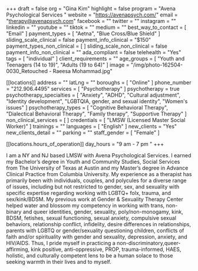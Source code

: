 +++
draft = false
org = "Gina Kim"
highlight = false
program = "Avena Psychological Services "
website = "https://avenapsych.com/"
email = "therapy@avenapsych.com"
facebook = ""
twitter = ""
instagram = ""
linkedin = ""
youtube = ""
tiktok = ""
medium = ""
best_way_to_contact = [ "Email" ]
payment_types = [ "Aetna", "Blue Cross/Blue Shield" ]
sliding_scale_clinical = false
payment_info_clinical = "$150"
payment_types_non_clinical = [ ]
sliding_scale_non_clinical = false
payment_info_non_clinical = ""
ada_compliant = false
telehealth = "Yes"
tags = [ "individual" ]
client_requirements = ""
age_groups = [ "Youth and Teenagers (14 to 19)", "Adults (19 to 64)" ]
image = "/img/photo-162504-0030_Retouched - Raeesa Mohammad.jpg"

[[locations]]
address = ""
latLng = ""
boroughs = [ "Online" ]
phone_number = "212.906.4495"
services = [ "Psychotherapy" ]
psychotherapy = true
psychotherapy_specialties = [
  "Anxiety",
  "ADHD",
  "Cultural adjustment",
  "Identity development",
  "LGBTQIA, gender, and sexual identity",
  "Women's issues"
]
psychotherapy_types = [
  "Cognitive Behavioral Therapy",
  "Dialectical Behavioral Therapy",
  "Family therapy",
  "Supportive Therapy"
]
non_clinical_services = [ ]
credentials = [ "LMSW (Licensed Master Social Worker)" ]
trainings = ""
languages = [ "English" ]
new_clients = "Yes"
new_clients_detail = ""
parking = ""
staff_gender = [ "Female" ]

  [[locations.hours_of_operation]]
  day_hours = "9 am - 7 pm "
+++

I am a NY and NJ based LMSW with Avena Psychological Services. I earned my Bachelor’s degree in Youth and Community Studies, Social Services from The University of Texas at Austin and my Master’s degree in Advance Clinical Practice from Columbia University. My experience as a therapist has primarily been with individuals, couples, and polycules for a diverse range of issues, including but not restricted to gender, sex, and sexuality with specific expertise regarding working with LGBTQ+ folx, trauma, and sex/kink/BDSM. My previous work at Gender & Sexuality Therapy Center helped water and blossom my competency in working
with trans, non-binary and queer identities, gender, sexuality, poly/non-monogamy, kink, BDSM, fetishes, sexual functioning, sexual anxiety, compulsive sexual behaviors, relationship conflict, infidelity, desire differences in relationships, parents with LGBTQ or gender/sexuality questioning children, conflicts of faith and/or spirituality with gender and sexuality, depression, anxiety, and HIV/AIDS. Thus, I pride myself in practicing a non-discriminatory,queer-affirming, kink positive, anti-oppressive, PROP, trauma-informed, HAES, holistic, and culturally competent lens to be a human solace to those seeking warmth in their lives and to myself.

